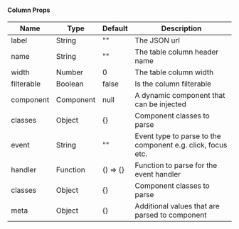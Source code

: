 #### Column Props
| Name | Type | Default | Description  
| --- | --- | --- | --- |
| label | String | "" | The JSON url |
| name | String | "" | The table column header name |
| width | Number | 0 | The table column width |
| filterable | Boolean | false | Is the column filterable |
| component | Component | null | A dynamic component that can be injected |
| classes | Object | {} | Component classes to parse |
| event | String | "" | Event type to parse to the component e.g. click, focus etc. |
| handler | Function | () => {} | Function to parse for the event handler |
| classes | Object | {} | Component classes to parse |
| meta | Object | {} | Additional values that are parsed to component |